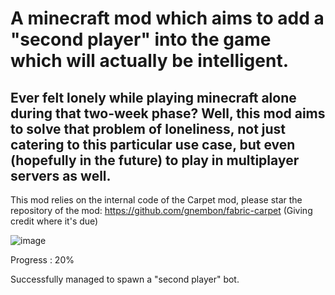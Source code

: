 # A minecraft mod which aims to add a "second player" into the game which will actually be intelligent.

## Ever felt lonely while playing minecraft alone during that two-week phase? Well, this mod aims to solve that problem of loneliness, not just catering to this particular use case, but even (hopefully in the future) to play in multiplayer servers as well.

This mod relies on the internal code of the Carpet mod, please star the repository of the mod: https://github.com/gnembon/fabric-carpet (Giving credit where it's due)

![image](https://github.com/shasankp000/AI-Player/assets/46317225/6b8e22e2-cf00-462a-936b-d5b6f14fb228)

Progress : 20% 

Successfully managed to spawn a "second player" bot.

